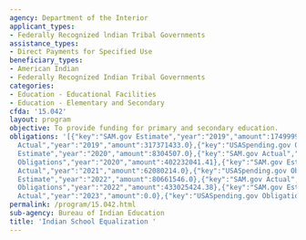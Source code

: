 ```yaml
---
agency: Department of the Interior
applicant_types:
- Federally Recognized lndian Tribal Governments
assistance_types:
- Direct Payments for Specified Use
beneficiary_types:
- American Indian
- Federally Recognized Indian Tribal Governments
categories:
- Education - Educational Facilities
- Education - Elementary and Secondary
cfda: '15.042'
layout: program
objective: To provide funding for primary and secondary education.
obligations: '[{"key":"SAM.gov Estimate","year":"2019","amount":174999999.0},{"key":"SAM.gov
  Actual","year":"2019","amount":317371433.0},{"key":"USASpending.gov Obligations","year":"2019","amount":370522439.08},{"key":"SAM.gov
  Estimate","year":"2020","amount":8304507.0},{"key":"SAM.gov Actual","year":"2020","amount":16909472.0},{"key":"USASpending.gov
  Obligations","year":"2020","amount":402232041.41},{"key":"SAM.gov Estimate","year":"2021","amount":16900100.0},{"key":"SAM.gov
  Actual","year":"2021","amount":62080214.0},{"key":"USASpending.gov Obligations","year":"2021","amount":698411574.55},{"key":"SAM.gov
  Estimate","year":"2022","amount":80661546.0},{"key":"SAM.gov Actual","year":"2022","amount":15395757.0},{"key":"USASpending.gov
  Obligations","year":"2022","amount":433025424.38},{"key":"SAM.gov Estimate","year":"2023","amount":40133510.0},{"key":"SAM.gov
  Actual","year":"2023","amount":0.0},{"key":"USASpending.gov Obligations","year":"2023","amount":344484792.42}]'
permalink: /program/15.042.html
sub-agency: Bureau of Indian Education
title: 'Indian School Equalization '
---
```

